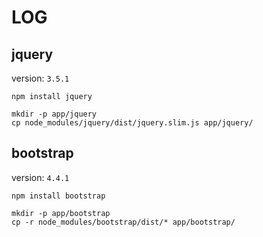 # LOG

## jquery

version: `3.5.1`

```
npm install jquery

mkdir -p app/jquery
cp node_modules/jquery/dist/jquery.slim.js app/jquery/
```

## bootstrap

version: `4.4.1`

```
npm install bootstrap

mkdir -p app/bootstrap
cp -r node_modules/bootstrap/dist/* app/bootstrap/
```



